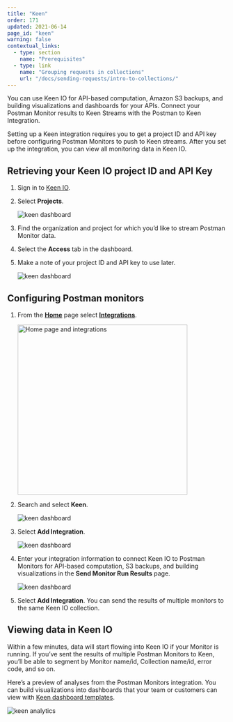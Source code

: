 ```yaml
---
title: "Keen"
order: 171
updated: 2021-06-14
page_id: "keen"
warning: false
contextual_links:
  - type: section
    name: "Prerequisites"
  - type: link
    name: "Grouping requests in collections"
    url: "/docs/sending-requests/intro-to-collections/"
---
```


You can use Keen IO for API-based computation, Amazon S3 backups, and building visualizations and dashboards for your APIs. Connect your Postman Monitor results to Keen Streams with the Postman to Keen Integration.

Setting up a Keen integration requires you to get a project ID and API key before configuring Postman Monitors to push to Keen streams. After you set up the integration, you can view all monitoring data in Keen IO.

## Retrieving your Keen IO project ID and API Key

1. Sign in to [Keen IO](https://keen.io/users/login/).
1. Select **Projects**.

    ![keen dashboard](https://assets.postman.com/postman-docs/keen-projects.jpg)
1. Find the organization and project for which you’d like to stream Postman Monitor data.
1. Select the **Access** tab in the dashboard.
1. Make a note of your project ID and API key to use later.

    ![keen dashboard](https://assets.postman.com/postman-docs/keen-write-key.jpg)

## Configuring Postman monitors

1. From the **[Home](https://go.postman.co/home)** page select **[Integrations](https://go.postman.co/integrations)**.

    <img alt="Home page and integrations" src="https://assets.postman.com/postman-docs/v10/home-integrations-v10.jpg" width="390px">

1. Search and select **Keen**.

    ![keen dashboard](https://assets.postman.com/postman-docs/keen-search-all.jpg)

1. Select **Add Integration**.

    ![keen dashboard](https://assets.postman.com/postman-docs/keen-add-integration.jpg)

1. Enter your integration information to connect Keen IO to Postman Monitors for API-based computation, S3 backups, and building visualizations in the **Send Monitor Run Results** page.

    ![keen dashboard](https://assets.postman.com/postman-docs/keen-add-integration-configuration.jpg)

1. Select **Add Integration**. You can send the results of multiple monitors to the same Keen IO collection.

## Viewing data in Keen IO

Within a few minutes, data will start flowing into Keen IO if your Monitor is running. If you’ve sent the results of multiple Postman Monitors to Keen, you’ll be able to segment by Monitor name/id, Collection name/id, error code, and so on.

Here’s a preview of analyses from the Postman Monitors integration. You can build visualizations into dashboards that your team or customers can view with [Keen dashboard templates](https://keen.io/docs/visualize/data-visualization-library/create-dashboard/).

![keen analytics](https://assets.postman.com/postman-docs/keen_dashboard2.jpg)
